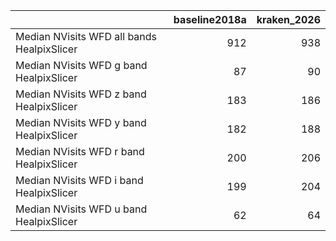|                                            |   baseline2018a |   kraken_2026 |
|:-------------------------------------------|----------------:|--------------:|
| Median NVisits WFD all bands HealpixSlicer |             912 |           938 |
| Median NVisits WFD g band HealpixSlicer    |              87 |            90 |
| Median NVisits WFD z band HealpixSlicer    |             183 |           186 |
| Median NVisits WFD y band HealpixSlicer    |             182 |           188 |
| Median NVisits WFD r band HealpixSlicer    |             200 |           206 |
| Median NVisits WFD i band HealpixSlicer    |             199 |           204 |
| Median NVisits WFD u band HealpixSlicer    |              62 |            64 |
